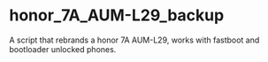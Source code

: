 # honor_7A_AUM-L29_backup
A script that rebrands a honor 7A AUM-L29, works with fastboot and bootloader unlocked  phones.
